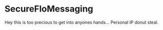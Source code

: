 # SecureFloMessaging
Hey this is too precious to get into anyones hands...
Personal IP donut steal.

